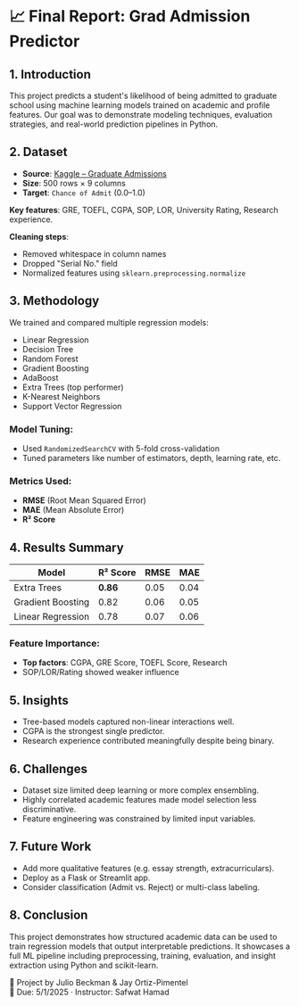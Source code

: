 # 📈 Final Report: Grad Admission Predictor

## 1. Introduction

This project predicts a student's likelihood of being admitted to graduate school using machine learning models trained on academic and profile features. Our goal was to demonstrate modeling techniques, evaluation strategies, and real-world prediction pipelines in Python.

## 2. Dataset

- **Source**: [Kaggle – Graduate Admissions](https://www.kaggle.com/datasets/mohansacharya/graduate-admissions)
- **Size**: 500 rows × 9 columns
- **Target**: `Chance of Admit` (0.0–1.0)

**Key features**: GRE, TOEFL, CGPA, SOP, LOR, University Rating, Research experience.

**Cleaning steps**:
- Removed whitespace in column names
- Dropped "Serial No." field
- Normalized features using `sklearn.preprocessing.normalize`

## 3. Methodology

We trained and compared multiple regression models:
- Linear Regression
- Decision Tree
- Random Forest
- Gradient Boosting
- AdaBoost
- Extra Trees (top performer)
- K-Nearest Neighbors
- Support Vector Regression

### Model Tuning:
- Used `RandomizedSearchCV` with 5-fold cross-validation
- Tuned parameters like number of estimators, depth, learning rate, etc.

### Metrics Used:
- **RMSE** (Root Mean Squared Error)
- **MAE** (Mean Absolute Error)
- **R² Score**

## 4. Results Summary

| Model             | R² Score | RMSE  | MAE   |
|------------------|----------|-------|-------|
| Extra Trees      | **0.86** | 0.05  | 0.04  |
| Gradient Boosting| 0.82     | 0.06  | 0.05  |
| Linear Regression| 0.78     | 0.07  | 0.06  |

### Feature Importance:
- **Top factors**: CGPA, GRE Score, TOEFL Score, Research
- SOP/LOR/Rating showed weaker influence

## 5. Insights

- Tree-based models captured non-linear interactions well.
- CGPA is the strongest single predictor.
- Research experience contributed meaningfully despite being binary.

## 6. Challenges

- Dataset size limited deep learning or more complex ensembling.
- Highly correlated academic features made model selection less discriminative.
- Feature engineering was constrained by limited input variables.

## 7. Future Work

- Add more qualitative features (e.g. essay strength, extracurriculars).
- Deploy as a Flask or Streamlit app.
- Consider classification (Admit vs. Reject) or multi-class labeling.

## 8. Conclusion

This project demonstrates how structured academic data can be used to train regression models that output interpretable predictions. It showcases a full ML pipeline including preprocessing, training, evaluation, and insight extraction using Python and scikit-learn.

📁 Project by Julio Beckman & Jay Ortiz-Pimentel  
📆 Due: 5/1/2025 · Instructor: Safwat Hamad
